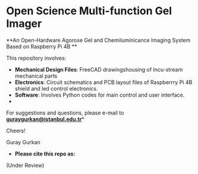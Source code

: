 # Open Science Multi-function Gel Imager
**An Open-Hardware Agorose Gel and Chemiluminicance Imaging System Based on Raspberry Pi 4B **

This repository involves:
  - **Mechanical Design Files**: FreeCAD drawingshousing of Incu-stream mechanical parts
  - **Electronics**: Circuit schematics and PCB layout files of Raspberrry Pi 4B shield and led control electronics.
  - **Software**: Involves Python codes for main control and user interface. 
  -

For suggestions and questions, please e-mail to **guraygurkan@istanbul.edu.tr***

Cheers!

Guray Gurkan

* **Please cite this repo as:** 

(Under Review)




  
